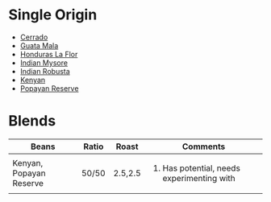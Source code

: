 # Single Origin

* [Cerrado](Cerrado.md)
* [Guata Mala](GuataMala.md)
* [Honduras La Flor](HondurasLaFlor.md)
* [Indian Mysore](IndianMysore.md)
* [Indian Robusta](IndianRobusta.md)
* [Kenyan](Kenyan.md)
* [Popayan Reserve](PopayanReserve.md)

# Blends

| Beans | Ratio | Roast | Comments |
|-------------------------|-------|---------|-----------
| Kenyan, Popayan Reserve | 50/50 | 2.5,2.5 | <ol><li>Has potential, needs experimenting with</li><ol>
